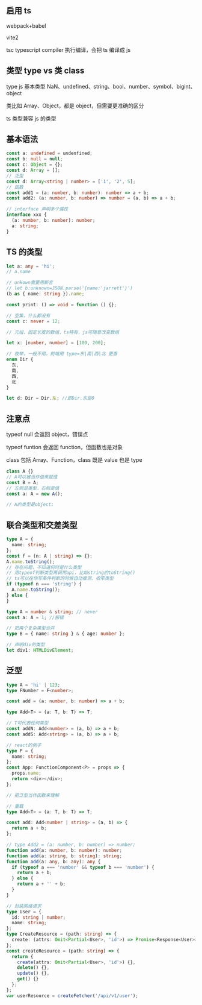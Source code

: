 ## 启用 ts

webpack+babel

vite2

tsc typescript compiler 执行编译，会把 ts 编译成 js

## 类型 type vs 类 class

type js 基本类型 NaN、undefined、string、bool、number、symbol、bigint、object

类比如 Array、Object，都是 object，但需要更准确的区分

ts 类型兼容 js 的类型

## 基本语法

```ts
const a: undefined = undenfined;
const b: null = null;
const c: Object = {};
const d: Array = [];
// 泛型
const d: Array<string | number> = ['1', '2', 5];
// 函数
const add1 = (a: number, b: number): number => a + b;
const add2: (a: number, b: number) => number = (a, b) => a + b;

// interface 声明多个属性
interface xxx {
  (a: number, b: number): number;
  a: string;
}
```

## TS 的类型

```ts
let a: any = 'hi';
// a.name

// unkown需要用断言
// let b:unknown=JSON.parse('{name:'jarrett'}')
(b as { name: string }).name;

const print: () => void = function () {};

// 空集，什么都没有
const c: never = 12;

// 元组，固定长度的数组，ts特有，js可随意改变数组

let x: [number, number] = [100, 200];

// 枚举，一般不用，前端用 type=东|南|西|北 更香
enum Dir {
  东,
  南,
  西,
  北
}

let d: Dir = Dir.东; //即Dir.东是0
```

## 注意点

typeof null 会返回 object，错误点

typeof funtion 会返回 function，但函数也是对象

class 包括 Array、Function，class 既是 value 也是 type

```ts
class A {}
// A可以被当作值来赋值
const B = A;
// 左侧是类型，右侧是值
const a: A = new A();

// A的类型是object;
```

## 联合类型和交差类型

```ts
type A = {
  name: string;
};
const f = (n: A | string) => {};
A.name.toString();
// 存在问题，不知道何时是什么类型
// 用typeof判断类型再调用api，比如string的toString()
// ts可以在你写条件判断的时候自动推测、收窄类型
if (typeof n === 'string') {
  A.name.toString();
} else {
}
```

```ts
type A = number & string; // never
const a: A = 1; //报错

// 把两个复杂类型合并
type B = { name: string } & { age: number };

// 声明div的类型
let div1: HTMLDivElement;
```

## 泛型

```ts
type A = 'hi' | 123;
type FNumber = F<number>;

const add = (a: number, b: number) => a + b;

type Add<T> = (a: T, b: T) => T;

// T可代表任何类型
const addN: Add<number> = (a, b) => a + b;
const addS: Add<string> = (a, b) => a + b;
```

```ts
// react的例子
type P = {
  name: string;
};
const App: FunctionComponent<P> = props => {
  props.name;
  return <div></div>;
};

// 把泛型当作函数来理解
```

```ts
// 重载
type Add<T> = (a: T, b: T) => T;

const add: Add<number | string> = (a, b) => {
  return a + b;
};

// type Add2 = (a: number, b: number) => number;
function add(a: number, b: number): number;
function add(a: string, b: string): string;
function add(a: any, b: any): any {
  if (typeof a === 'number' && typeof b === 'number') {
    return a + b;
  } else {
    return a + '' + b;
  }
}
```

```ts
// 封装网络请求
type User = {
  id: string | number;
  name: string;
};
type CreateResource = (path: string) => {
  create: (attrs: Omit<Partial<User>, 'id'>) => Promise<Response<User>>;
};
const createResource = (path: string) => {
  return {
    create(attrs: Omit<Partial<User>, 'id'>) {},
    delete() {},
    update() {},
    get() {}
  };
};
var userResource = createFetcher('/api/v1/user');
```
